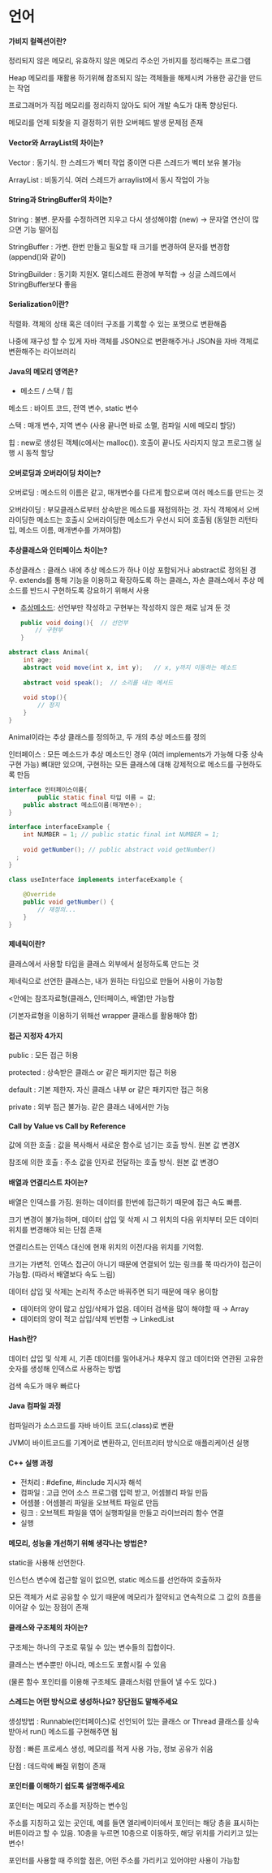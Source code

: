 # 언어

#### 가비지 컬렉션이란?

정리되지 않은 메모리, 유효하지 않은 메모리 주소인 가비지를 정리해주는 프로그램

Heap 메모리를 재활용 하기위해 참조되지 않는 객체들을 해제시켜 가용한 공간을 만드는 작업

프로그래머가 직접 메모리를 정리하지 않아도 되어 개발 속도가 대폭 향상된다.

메모리를 언제 되찾을 지 결정하기 위한 오버헤드 발생 문제점 존재





#### Vector와 ArrayList의 차이는?

Vector : 동기식. 한 스레드가 벡터 작업 중이면 다른 스레드가 벡터 보유 불가능

ArrayList : 비동기식. 여러 스레드가 arraylist에서 동시 작업이 가능



#### String과 StringBuffer의 차이는?

String : 불변. 문자를 수정하려면 지우고 다시 생성해야함 (new) → 문자열 연산이 많으면 기능 떨어짐

StringBuffer : 가변. 한번 만들고 필요할 때 크기를 변경하여 문자를 변경함 (append()와 같이)

StringBuilder : 동기화 지원X. 멀티스레드 환경에 부적합 → 싱글 스레드에서 StringBuffer보다 좋음





#### Serialization이란?

직렬화. 객체의 상태 혹은 데이터 구조를 기록할 수 있는 포맷으로 변환해줌

나중에 재구성 할 수 있게 자바 객체를 JSON으로 변환해주거나 JSON을 자바 객체로 변환해주는 라이브러리





#### Java의 메모리 영역은?

- 메소드 / 스택 / 힙

메소드 : 바이트 코드, 전역 변수, static 변수

스택 : 매개 변수, 지역 변수 (사용 끝나면 바로 소멸, 컴파일 시에 메모리 할당)

힙 : new로 생성된 객체(c에서는 malloc()). 호출이 끝나도 사라지지 않고 프로그램 실행 시 동적 할당





#### 오버로딩과 오버라이딩 차이는?

오버로딩 : 메소드의 이름은 같고, 매개변수를 다르게 함으로써 여러 메소드를 만드는 것

오버라이딩 : 부모클래스로부터 상속받은 메소드를 재정의하는 것. 자식 객체에서 오버라이딩한 메소드는 호출시 오버라이딩한 메소드가 우선시 되어 호출됨 (동일한 리턴타입, 메소드 이름, 매개변수를 가져야함)





#### 추상클래스와 인터페이스 차이는?

추상클래스 : 클래스 내에 추상 메소드가 하나 이상 포함되거나 abstract로 정의된 경우. extends를 통해 기능을 이용하고 확장하도록 하는 클래스, 자손 클래스에서 추상 메소드를 반드시 구현하도록 강요하기 위해서 사용


* [추상메소드](https://asfirstalways.tistory.com/165): 선언부만 작성하고 구현부는 작성하지 않은 채로 남겨 둔 것

  ```java
  public void doing(){	// 선언부
      // 구현부
  }
  ```


```java
abstract class Animal{
    int age;
    abstract void move(int x, int y);	// x, y까지 이동하는 메소드
    
    abstract void speak();	// 소리를 내는 메서드
    
    void stop(){
        // 정지
    }
}
```

Animal이라는 추상 클래스를 정의하고, 두 개의 추상 메소드를 정의



인터페이스 : 모든 메소드가 추상 메소드인 경우 (여러 implements가 가능해 다중 상속 구현 가능) 뼈대만 있으며, 구현하는 모든 클래스에 대해 강제적으로 메소드를 구현하도록 만듬

```java
interface 인터페이스이름{
	    public static final 타입 이름 = 값;
    public abstract 메소드이름(매개변수);
}
```

```java
interface interfaceExample {
	int NUMBER = 1; // public static final int NUMBER = 1;
  
    void getNumber(); // public abstract void getNumber()
  ;
}

class useInterface implements interfaceExample {
  
	@Override
    public void getNumber() {
        // 재정의...
    }
}
```








#### 제네릭이란?

클래스에서 사용할 타입을 클래스 외부에서 설정하도록 만드는 것

제네릭으로 선언한 클래스는, 내가 원하는 타입으로 만들어 사용이 가능함

<안에는 참조자료형(클래스, 인터페이스, 배열)만 가능함

(기본자료형을 이용하기 위해선 wrapper 클래스를 활용해야 함)





#### 접근 지정자 4가지

public : 모든 접근 허용

protected : 상속받은 클래스 or 같은 패키지만 접근 허용

default : 기본 제한자. 자신 클래스 내부 or 같은 패키지만 접근 허용

private : 외부 접근 불가능. 같은 클래스 내에서만 가능





#### Call by Value vs Call by Reference

값에 의한 호출 : 값을 복사해서 새로운 함수로 넘기는 호출 방식. 원본 값 변경X

참조에 의한 호출 : 주소 값을 인자로 전달하는 호출 방식. 원본 값 변경O





#### 배열과 연결리스트 차이는?

배열은 인덱스를 가짐. 원하는 데이터를 한번에 접근하기 때문에 접근 속도 빠름.

크기 변경이 불가능하며, 데이터 삽입 및 삭제 시 그 위치의 다음 위치부터 모든 데이터 위치를 변경해야 되는 단점 존재

연결리스트는 인덱스 대신에 현재 위치의 이전/다음 위치를 기억함.

크기는 가변적. 인덱스 접근이 아니기 때문에 연결되어 있는 링크를 쭉 따라가야 접근이 가능함. (따라서 배열보다 속도 느림)

데이터 삽입 및 삭제는 논리적 주소만 바꿔주면 되기 때문에 매우 용이함

- 데이터의 양이 많고 삽입/삭제가 없음. 데이터 검색을 많이 해야할 때 → Array
- 데이터의 양이 적고 삽입/삭제 빈번함 → LinkedList





#### Hash란?

데이터 삽입 및 삭제 시, 기존 데이터를 밀어내거나 채우지 않고 데이터와 연관된 고유한 숫자를 생성해 인덱스로 사용하는 방법

검색 속도가 매우 빠르다





#### Java 컴파일 과정

컴파일러가 소스코드를 자바 바이트 코드(.class)로 변환

JVM이 바이트코드를 기계어로 변환하고, 인터프리터 방식으로 애플리케이션 실행





#### C++ 실행 과정

- 전처리 : #define, #include 지시자 해석
- 컴파일 : 고급 언어 소스 프로그램 입력 받고, 어셈블리 파일 만듬
- 어셈블 : 어셈블리 파일을 오브젝트 파일로 만듬
- 링크 : 오브젝트 파일을 엮어 실행파일을 만들고 라이브러리 함수 연결
- 실행





#### 메모리, 성능을 개선하기 위해 생각나는 방법은?

static을 사용해 선언한다.

인스턴스 변수에 접근할 일이 없으면, static 메소드를 선언하여 호출하자

모든 객체가 서로 공유할 수 있기 때문에 메모리가 절약되고 연속적으로 그 값의 흐름을 이어갈 수 있는 장점이 존재





#### 클래스와 구조체의 차이는?

구조체는 하나의 구조로 묶일 수 있는 변수들의 집합이다.

클래스는 변수뿐만 아니라, 메소드도 포함시킬 수 있음

(물론 함수 포인터를 이용해 구조체도 클래스처럼 만들어 낼 수도 있다.)





#### 스레드는 어떤 방식으로 생성하나요? 장단점도 말해주세요

생성방법 : Runnable(인터페이스)로 선언되어 있는 클래스 or Thread 클래스를 상속받아서 run() 메소드를 구현해주면 됨

장점 : 빠른 프로세스 생성, 메모리를 적게 사용 가능, 정보 공유가 쉬움

단점 : 데드락에 빠질 위험이 존재





#### 포인터를 이해하기 쉽도록 설명해주세요

포인터는 메모리 주소를 저장하는 변수임

주소를 지칭하고 있는 곳인데, 예를 들면 엘리베이터에서 포인터는 해당 층을 표시하는 버튼이라고 할 수 있음. 10층을 누르면 10층으로 이동하듯, 해당 위치를 가리키고 있는 변수!

포인터를 사용할 때 주의할 점은, 어떤 주소를 가리키고 있어야만 사용이 가능함